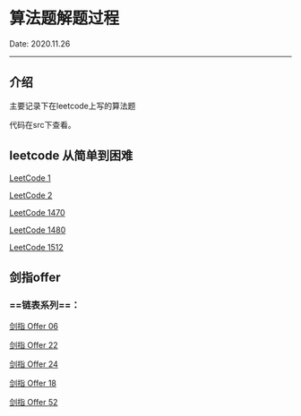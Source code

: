 # 算法题解题过程

Date: 2020.11.26
***

## 介绍

主要记录下在leetcode上写的算法题

代码在src下查看。

## leetcode 从简单到困难

[LeetCode 1](https://leetcode-cn.com/problems/two-sum/)

[LeetCode 2](https://leetcode-cn.com/problems/add-two-numbers/)

[LeetCode 1470](https://leetcode-cn.com/problems/shuffle-the-array/)

[LeetCode 1480](https://leetcode-cn.com/problems/running-sum-of-1d-array/)

[LeetCode 1512](https://leetcode-cn.com/problems/number-of-good-pairs/)



## 剑指offer 

### ==链表系列==：

[剑指 Offer 06](https://leetcode-cn.com/problems/cong-wei-dao-tou-da-yin-lian-biao-lcof)

[剑指 Offer 22](https://leetcode-cn.com/problems/lian-biao-zhong-dao-shu-di-kge-jie-dian-lcof)

[剑指 Offer 24](https://leetcode-cn.com/problems/fan-zhuan-lian-biao-lcof)

[剑指 Offer 18](https://leetcode-cn.com/problems/shan-chu-lian-biao-de-jie-dian-lcof)

[剑指 Offer 52](https://leetcode-cn.com/problems/liang-ge-lian-biao-de-di-yi-ge-gong-gong-jie-dian-lcof)




